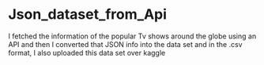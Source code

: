 # Json_dataset_from_Api
I fetched the information of the popular Tv shows around the globe  using an API and then I converted that JSON info into the data set and in the .csv format, I also uploaded this data set over kaggle 
